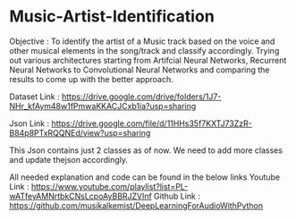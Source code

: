 # Music-Artist-Identification

Objective : To identify the artist of a Music track based on the voice and other musical elements in the song/track and classify accordingly. Trying out various architectures starting from Artifcial Neural Networks, Recurrent Neural Networks to Convolutional Neural Networks and comparing the results to come up with the better approach.

Dataset Link : https://drive.google.com/drive/folders/1J7-NHr_kfAym48w1fPmwaKKACJCxb1ia?usp=sharing

Json Link : https://drive.google.com/file/d/11HHs35f7KXTJ73ZzR-B84p8PTxRQQNEd/view?usp=sharing

This Json contains just 2 classes as of now. We need to add more classes and update thejson accordingly.

All needed explanation and code can be found in the below links
Youtube Link : https://www.youtube.com/playlist?list=PL-wATfeyAMNrtbkCNsLcpoAyBBRJZVlnf
Github Link : https://github.com/musikalkemist/DeepLearningForAudioWithPython

